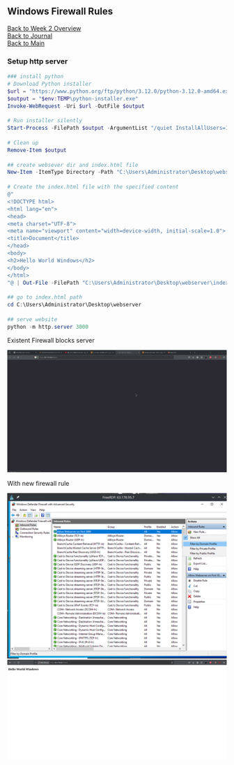 ## Windows Firewall Rules 

[Back to Week 2 Overview](../../journal/week2/README.md)<br/>
[Back to Journal](../../journal/README.md)<br/>
[Back to Main](../../README.md)

### Setup http server 

```powershell
### install python 
# Download Python installer
$url = "https://www.python.org/ftp/python/3.12.0/python-3.12.0-amd64.exe"
$output = "$env:TEMP\python-installer.exe"
Invoke-WebRequest -Uri $url -OutFile $output

# Run installer silently
Start-Process -FilePath $output -ArgumentList "/quiet InstallAllUsers=1 PrependPath=1" -Wait

# Clean up
Remove-Item $output

## create websever dir and index.html file 
New-Item -ItemType Directory -Path "C:\Users\Administrator\Desktop\webserver" -Force

# Create the index.html file with the specified content
@"
<!DOCTYPE html>
<html lang="en">
<head>
<meta charset="UTF-8">
<meta name="viewport" content="width=device-width, initial-scale=1.0">
<title>Document</title>
</head>
<body>
<h2>Hello World Windows</h2>
</body>
</html>
"@ | Out-File -FilePath "C:\Users\Administrator\Desktop\webserver\index.html" -Encoding UTF8

## go to index.html path 
cd C:\Users\Administrator\Desktop\webserver

## serve website 
python -m http.server 3000
```

Existent Firewall blocks server

![](without-firewall.png)

With new firewall rule

![](firewall.png)
![](website.png)